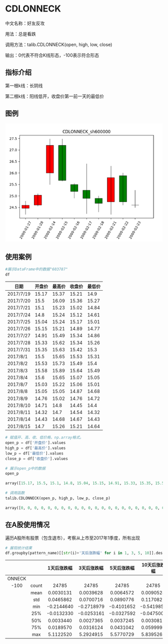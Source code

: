 # CDLONNECK

中文名称：好友反攻

用法：总是看跌

调用方法：talib.CDLONNECK(open, high, low, close)

输出：0代表不符合K线形态，-100表示符合形态

## 指标介绍

第一根k线：长阴线

第二根k线：阳线低开，收盘价第一前一天的最低价

## 图例

![onneck](/assets/CDLONNECK_sh600000.PNG)

## 使用案例

```python
#展示DataFrame中的数据"603787"
df
```

| 日期        | 开盘价   | 最高价   | 收盘价   | 最低价   |
| --------- | ----- | ----- | ----- | ----- |
| 2017/7/19 | 15.17 | 15.37 | 15.21 | 14.9  |
| 2017/7/20 | 15.5  | 16.09 | 15.36 | 15.27 |
| 2017/7/21 | 15.1  | 15.23 | 15.02 | 14.84 |
| 2017/7/24 | 14.8  | 15.24 | 15.12 | 14.61 |
| 2017/7/25 | 15.04 | 15.24 | 15.17 | 15.01 |
| 2017/7/26 | 15.15 | 15.21 | 14.89 | 14.77 |
| 2017/7/27 | 14.91 | 15.49 | 15.34 | 14.86 |
| 2017/7/28 | 15.33 | 15.62 | 15.34 | 15.26 |
| 2017/7/31 | 15.35 | 15.63 | 15.42 | 15.3  |
| 2017/8/1  | 15.5  | 15.65 | 15.53 | 15.31 |
| 2017/8/2  | 15.53 | 15.73 | 15.49 | 15.4  |
| 2017/8/3  | 15.58 | 15.89 | 15.64 | 15.49 |
| 2017/8/4  | 15.6  | 15.65 | 15.07 | 15.05 |
| 2017/8/7  | 15.03 | 15.22 | 15.06 | 15.01 |
| 2017/8/8  | 15.05 | 15.05 | 14.87 | 14.68 |
| 2017/8/9  | 14.76 | 15.02 | 14.76 | 14.72 |
| 2017/8/10 | 14.71 | 14.8  | 14.45 | 14.4  |
| 2017/8/11 | 14.32 | 14.7  | 14.54 | 14.32 |
| 2017/8/14 | 14.43 | 14.68 | 14.67 | 14.43 |
| 2017/8/15 | 14.7  | 15.26 | 15.21 | 14.64 |

```python
# 赋值开、高、收、低价格，np.array格式。
open_p = df['开盘价'].values
high_p = df['最高价'].values
low_p = df['最低价'].values
close_p = df['收盘价'].values
```

```python
# 展示open_p中的数据
open_p
```

```python
array([15.17, 15.5, 15.1, 14.8, 15.04, 15.15, 14.91, 15.33, 15.35, 15.5, 15.53, 15.58, 15.6, 15.03, 15.05, 14.76, 14.71, 14.32, 14.43, 14.7])
```

```python
# 调用函数
talib.CDLONNECK(open_p, high_p, low_p, close_p)
```

```python
array([0, 0, 0, 0, 0, 0, 0, 0, 0, 0, 0, 0, 0, 0, 0, 0, 0, 0, 0, 0, 0, 0, 0, -100, 0, 0, 0, 0, 0, 0],dtype=int32)
```

## 在A股使用情况

遍历A股所有股票（包含退市），考察从上市至2017年1季度，所有出现

```python
# 展现统计结果
df.groupby(pattern_name)[[str(i)+'天后涨跌幅' for i in 1, 3, 5, 10]].describe()
```

|        |       |   1天后涨跌幅   |   3天后涨跌幅   |   5天后涨跌幅   |  10天后涨跌幅   |
| :----: | :---: | :--------: | :--------: | :--------: | :--------: |
| ONNECK |       |            |            |            |            |
|  -100  | count |   24785    |   24785    |   24785    |   24785    |
|        | mean  | 0.0030131  | 0.0039628  | 0.0064572  | 0.0090524  |
|        |  std  | 0.0465862  | 0.0700716  | 0.0890776  | 0.1170827  |
|        |  min  | -0.2144640 | -0.2718979 | -0.4101652 | -0.5419850 |
|        |  25%  | -0.0132330 | -0.0253161 | -0.0327592 | -0.0475002 |
|        |  50%  | 0.0033440  | 0.0027365  | 0.0037245  | 0.0030817  |
|        |  75%  | 0.0189570  | 0.0316124  | 0.0431042  | 0.0599998  |
|        |  max  | 5.1122520  | 5.2924915  | 5.5770729  | 5.8395267  |